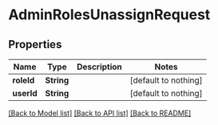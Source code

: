 # AdminRolesUnassignRequest


## Properties
Name | Type | Description | Notes
------------ | ------------- | ------------- | -------------
**roleId** | **String** |  | [default to nothing]
**userId** | **String** |  | [default to nothing]


[[Back to Model list]](../README.md#models) [[Back to API list]](../README.md#api-endpoints) [[Back to README]](../README.md)


